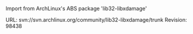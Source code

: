 Import from ArchLinux's ABS package 'lib32-libxdamage'

URL: svn://svn.archlinux.org/community/lib32-libxdamage/trunk
Revision: 98438
